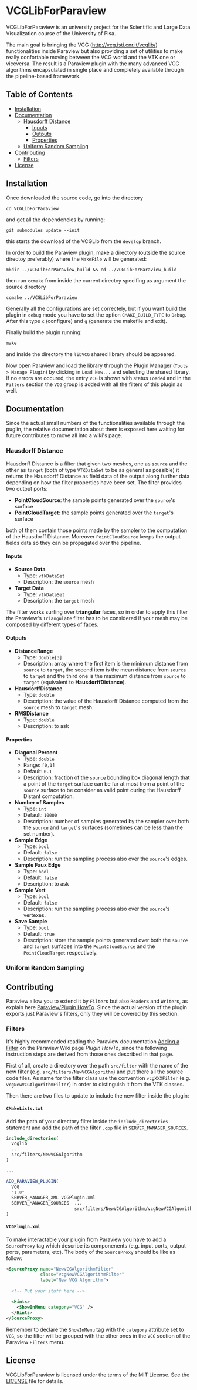 # VCGLibForParaview
VCGLibForParaview is an university project for the Scientific and Large Data
Visualization course of the University of Pisa.

The main goal is bringing the VCG (http://vcg.isti.cnr.it/vcglib/)
functionalities inside Paraview but also providing a set of utilities to make 
really confortable moving between the VCG world and the VTK one or viceversa.
The result is a Paraview plugin with the many advanced VCG algorithms
encapsulated in single place and completely available through the
pipeline-based framework. 

## Table of Contents
* [Installation](#installation)
* [Documentation](#documentation)
  * [Hausdorff Distance](#hausdorff-distance)
    * [Inputs](#inputs)
    * [Outputs](#outputs)
    * [Properties](#properties)
  * [Uniform Random Sampling](#uniform-random-sampling)
* [Contributing](#contributing)
  * [Filters](#filters)
* [License](#license)

## Installation
Once downloaded the source code, go into the directory

```
cd VCGLibForParaview
```

and get all the dependencies by running:

```
git submodules update --init
```

this starts the download of the VCGLib from the `develop` branch.

In order to build the Paraview plugin, make a directory (outside the source 
directoy preferably) where the `MakeFile` will be generated:

```
mkdir ../VCGLibForParaview_build && cd ../VCGLibForParaview_build
```

then run `ccmake` from inside the current directoy specifing as argument the 
source directory

```
ccmake ../VCGLibForParaview
```

Generally all the configurations are set correctely, but if you want build the
plugin in `debug` mode you have to set the option `CMAKE_BUILD_TYPE` to
`Debug`. After this type `c` (configure) and `g` (generate the makefile and
exit).

Finally build the plugin running:

```
make
``` 

and inside the directory the `libVCG` shared library should be appeared.

Now open Paraview and load the library through the Plugin Manager
(`Tools > Manage Plugin`) by clicking in `Load New...` and selecting the
shared library. If no errors are occured, the entry `VCG` is shown with status 
`Loaded` and in the `Filters` section the `VCG` group is added with
all the filters of this plugin as well.

## Documentation
Since the actual small numbers of the functionalities available through the
puglin, the relative documentation about them is exposed here waiting for future
contributes to move all into a wiki's page.

### Hausdorff Distance
Hausdorff Distance is a filter that given two meshes, one as `source`
and the other as `target` (both of type `VTKDataSet` to be as
general as possible) it returns the Hausdorff Distance as field data
of the output along further data depending on how the filter
properties have been set. The filter provides two output ports: 
* **PointCloudSource**: the sample points generated over the `source`'s
surface
* **PointCloudTarget**: the sample points generated over the `target`'s
surface

both of them contain those points made by the sampler to the computation
of the Hausdorff Distance. Moreover `PointCloudSource` keeps the output
fields data so they can be propagated over the pipeline.

#### Inputs
* **Source Data**
  * Type: `vtkDataSet`
  * Description: the `source` mesh
* **Target Data**
  * Type: `vtkDataSet`
  * Description: the `target` mesh

The filter works surfing over **triangular** faces, so in order
to apply this filter the Paraview's `Triangulate` filter has to be
considered if your mesh may be composed by different types of faces.

#### Outputs
* **DistanceRange**
  * Type: `double[3]`
  * Description: array where the first item is the minimum distance
  from `source` to `target`, the second item is the mean distance from 
  `source` to `target` and the third one is the maximum distance
  from `source` to `target` (equivalent to **HausdorffDistance**).
* **HausdorffDistance**
  * Type: `double`
  * Description: the value of the Hausdorff Distance computed from the 
  `source` mesh to `target` mesh.
* **RMSDistance**
  * Type: `double`
  * Description: to ask

#### Properties
* **Diagonal Percent**
  * Type: `double`
  * Range: `[0,1]`
  * Default: `0.1`
  * Description: fraction of the `source` bounding box diagonal length that a point of
  the `target` surface can be far at most from a point of the `source` surface to be
  consider as valid point during the Hausdorff Distant computation.
* **Number of Samples**
  * Type: `int`
  * Default: `10000`
  * Description: number of samples generated by the sampler over both the `source` and 
  `target`'s surfaces (sometimes can be less than the set number).
* **Sample Edge**
  * Type: `bool`
  * Default: `false`
  * Description: run the sampling process also over the `source`'s edges.
* **Sample Faux Edge**
  * Type: `bool`
  * Default: `false`
  * Description: to ask
* **Sample Vert**
  * Type: `bool`
  * Default: `false`
  * Description: run the sampling process also over the `source`'s vertexes.
* **Save Sample**
  * Type: `bool`
  * Default: `true`
  * Description: store the sample points generated over both the `source` and `target`
  surfaces into the `PointCloudSource` and the `PointCloudTarget` respectively.

### Uniform Random Sampling

## Contributing
Paraview allow you to extend it by `Filter`s but also `Reader`s and `Writer`s, 
as explain here [Paraview/Plugin HowTo](https://www.paraview.org/Wiki/ParaView/Plugin_HowTo).
Since the actual version of the plugin exports just Paraview's filters, only
they will be covered by this section.

### Filters
It's highly recommended reading the Paraview documentation [Adding a Filter](https://www.paraview.org/Wiki/ParaView/Plugin_HowTo#Adding_a_Filter) on the Paraview Wiki page *Plugin HowTo*,
since the following instruction steps are derived from those ones
described in that page.

First of all, create a directory over the path `src/filter` with the name of
the new filter (e.g. `src/filters/NewVCGAlgorithm`) and put there all the
source code files. As name for the filter class use the convention `vcgXXXFilter`
(e.g. `vcgNewVCGAlgorithmFilter`) in order to distinguish it from the VTK
classes.

Then there are two files to update to include the new filter inside the plugin:

#### `CMakeLists.txt`
Add the path of your directory filter inside the `include_directories` statement
and add the path of the filter `.cpp` file in `SERVER_MANAGER_SOURCES`.

```CMake
include_directories(
  vcglib
  ...
  src/filters/NewVCGAlgorithm
)

...

ADD_PARAVIEW_PLUGIN(
  VCG
  "1.0"
  SERVER_MANAGER_XML VCGPlugin.xml
  SERVER_MANAGER_SOURCES  ...
                          src/filters/NewVCGAlgorithm/vcgNewVCGAlgorithmFiler.cpp
)
```

#### `VCGPlugin.xml`
To make interactable your plugin from Paraview you have to add a `SourceProxy`
tag which describe its componenents (e.g. input ports, output ports, parameters,
etc). The body of the `SourceProxy` should be like as follow:

```XML
<SourceProxy name="NewVCGAlgorithmFilter"
             class="vcgNewVCGAlgorithmFilter"
             label="New VCG Algorithm">
  
  <!-- Put your stuff here -->
  
  <Hints> 
    <ShowInMenu category="VCG" />
  </Hints>
</SourceProxy>
```
Remember to declare the `ShowInMenu` tag with the `category` attribute set 
to `VCG`, so the filter will be grouped with the other ones in the `VCG`
section of the Paraview `Filters` menu.

## License
VCGLibForParaview is licensed under the terms of the MIT License. See the [LICENSE](https://github.com/korut94/VCGLibForParaview/blob/master/LICENSE) file for details.

